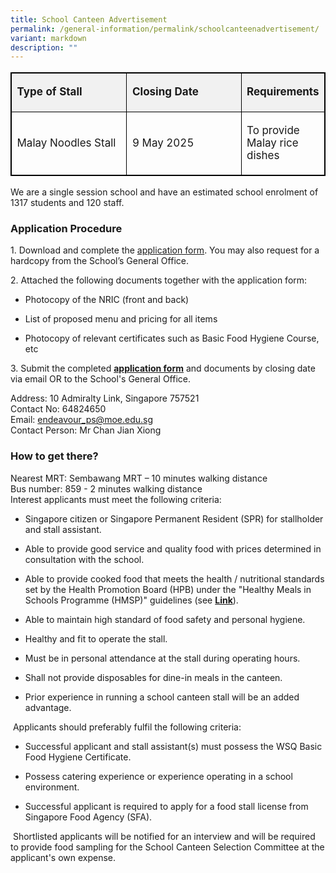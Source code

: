 ```yaml
---
title: School Canteen Advertisement
permalink: /general-information/permalink/schoolcanteenadvertisement/
variant: markdown
description: ""
---
```

<table style="minwidth: 75px; font-size: 17px; border: 1px solid black; table-layout: fixed;">
  <tbody>
		 <tr><td style="width: 50%; border: 1px solid black; background-color: #f1f1f1;">
        <p><b>Type of Stall</b></p><b>
      </b></td>
			<td style="width: 50%; border: 1px solid black;background-color: #f1f1f1;"> <p><b>Closing Date</b></p><b>
      </b></td>
			 <td style="width: 50%; border: 1px solid black;background-color: #f1f1f1;">  <p><b>Requirements</b></p><b>
      </b></td>
		    </tr>
<tr><td style="width: 50%; border: 1px solid black;">
       <p>Malay Noodles Stall</p>
      </td>
			<td style="width: 50%; border: 1px solid black;">  <p>9 May 2025</p>
      </td>
		<td style="width: 50%; border: 1px solid black;">  <p>To provide Malay rice dishes</p>
      </td>
		    </tr>
  </tbody></table>

<p>We are a single session school and have an estimated school enrolment
of 1317 students and 120 staff.</p>
<h3>Application Procedure</h3>
<p>1. Download and complete the <a href="https://drive.google.com/file/d/1GyOVFBmSm1IHnkzYjfzriaYBH1y2JJUO/view?usp=drive_link" rel="noopener nofollow" target="_blank">application form</a>.
You may also request for a hardcopy from the School’s General Office.</p>
<p>2. Attached the following documents together with the application form:</p>
<ul data-tight="true" class="tight">
<li>
<p>Photocopy of the NRIC (front and back)</p>
</li>
<li>
<p>List of proposed menu and pricing for all items</p>
</li>
<li>
<p>Photocopy of relevant certificates such as Basic Food Hygiene Course,
etc</p>
</li>
</ul>
<p></p>
<p>3. Submit the completed <strong><a href="https://drive.google.com/file/d/1tOjuOko2T08tQ47kwhOtnLpdxTVM2Nja/view?usp=sharing" rel="noopener noreferrer nofollow" target="_blank">application form</a></strong> and
documents by closing date via email OR to the School's General Office.</p>
<p>Address: 10 Admiralty Link, Singapore 757521
<br>Contact No: 64824650
<br>Email: <a href="mailto:endeavour_ps@moe.edu.sg" rel="noopener noreferrer nofollow" target="_blank">endeavour_ps@moe.edu.sg</a>
<br>Contact Person: Mr Chan Jian Xiong</p>
<h3>How to get there?</h3>
<p>Nearest MRT: Sembawang MRT – 10 minutes walking distance
<br>Bus number: 859 - 2 minutes walking distance
<br>Interest applicants must meet the following criteria:</p>
<ul data-tight="true" class="tight">
<li>
<p>Singapore citizen or Singapore Permanent Resident (SPR) for stallholder
and stall assistant.</p>
</li>
<li>
<p>Able to provide good service and quality food with prices determined in
consultation with the school.</p>
</li>
<li>
<p>Able to provide cooked food that meets the health / nutritional standards
set by the Health Promotion Board (HPB) under the "Healthy Meals in Schools
Programme (HMSP)" guidelines (see <strong><a href="https://www.hpb.gov.sg/schools/school-programmes/healthy-meals-in-schools-programme" rel="noopener noreferrer nofollow" target="_blank">Link</a></strong>).</p>
</li>
<li>
<p>Able to maintain high standard of food safety and personal hygiene.</p>
</li>
<li>
<p>Healthy and fit to operate the stall.</p>
</li>
<li>
<p>Must be in personal attendance at the stall during operating hours.</p>
</li>
<li>
<p>Shall not provide disposables for dine-in meals in the canteen.</p>
</li>
<li>
<p>Prior experience in running a school canteen stall will be an added advantage.</p>
</li>
</ul>
<p>&nbsp;Applicants should preferably fulfil the following criteria:</p>
<ul data-tight="true" class="tight">
<li>
<p>Successful applicant and stall assistant(s) must possess the WSQ Basic
Food Hygiene Certificate.</p>
</li>
<li>
<p>Possess catering experience or experience operating in a school environment.</p>
</li>
<li>
<p>Successful applicant is required to apply for a food stall license from
Singapore Food Agency (SFA).</p>
</li>
</ul>
<p>&nbsp;Shortlisted applicants will be notified for an interview and will
be required to provide food sampling for the School Canteen Selection Committee
at the applicant's own expense.</p>